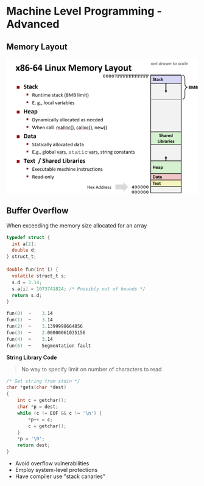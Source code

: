# Machine Level Programming - Advanced

## Memory Layout

![.](resources/memory-layout.png)

## Buffer Overflow

When exceeding the memory size allocated for an array

```c
typedef struct {
  int a[2];
  double d;
} struct_t;

double fun(int i) {
  volatile struct_t s;
  s.d = 3.14;
  s.a[i] = 1073741824; /* Possibly out of bounds */
  return s.d;
}
```

```s
fun(0)  ➙    3.14
fun(1)  ➙    3.14
fun(2)  ➙    3.1399998664856
fun(3)  ➙    2.00000061035156
fun(4)  ➙    3.14
fun(6)  ➙    Segmentation fault
```

**String Library Code**

> No way to specify limit on number of characters to read

```c
/* Get string from stdin */
char *gets(char *dest)
{
    int c = getchar();
    char *p = dest;
    while (c != EOF && c != '\n') {
        *p++ = c;
        c = getchar();
    }
    *p = '\0';
    return dest;
}
```

- Avoid overflow vulnerabilities
- Employ system-level protections
- Have compiler use "stack canaries"

